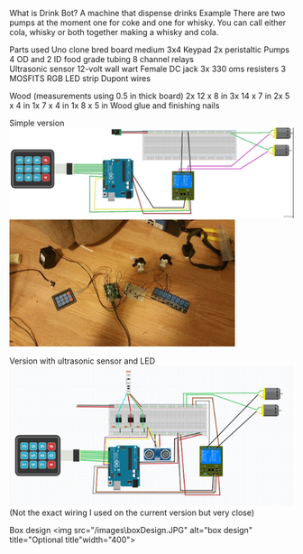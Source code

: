 What is Drink Bot?
A machine that dispense drinks
Example
There are two pumps at the moment one for coke and one for whisky. You can call either cola, whisky or both together making a whisky and cola.

Parts used
Uno clone 
bred board medium
3x4 Keypad
2x peristaltic Pumps
4 OD and 2 ID food grade tubing
8 channel relays  
Ultrasonic sensor 
12-volt wall wart
Female DC jack 
3x 330 oms resisters
3 MOSFITS
RGB LED strip
Dupont wires

Wood (measurements using 0.5 in thick board)
2x 12 x 8 in
3x 14 x 7 in
2x 5 x 4 in
1x 7 x 4 in
1x 8 x 5 in
Wood glue and finishing nails

Simple version
<img src="images/simpleSkatch.jpg" alt="simple sketch" title="Optional title" width="600">
<img src="images/buildPic.jpg" alt="build picture" title="Optional title" width="400">

Version with ultrasonic sensor and LED
<img src="images/DrinkBotsketch.png" alt="drink bot sketch" title="Optional title" width="600">
(Not the exact wiring I used on the current version but very close)

Box design
<img src="/images\boxDesign.JPG" alt="box design" title="Optional title"width="400">
